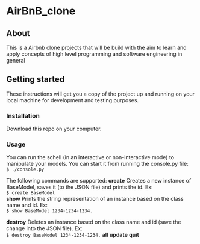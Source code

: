# AirBnB_clone
## About
This is a Airbnb clone projects that will be build with the aim to learn and apply concepts of high level programming and software engineering in general

## Getting started
These instructions will get you a copy of the project up and running on your local machine for development and testing purposes.

### Installation
Download this repo on your computer.

### Usage
You can run the schell (in an interactive or non-interactive mode) to manipulate your models. You can start it from running the console.py file:\
`$ ./console.py`

The following commands are supported:
**create**
Creates a new instance of BaseModel, saves it (to the JSON file) and prints the id. Ex:\
`$ create BaseModel`\
**show**
Prints the string representation of an instance based on the class name and id. Ex:\
`$ show BaseModel 1234-1234-1234.`

**destroy**
Deletes an instance based on the class name and id (save the change into the JSON file). Ex:\
`$ destroy BaseModel 1234-1234-1234.`
**all**
**update**
**quit**

